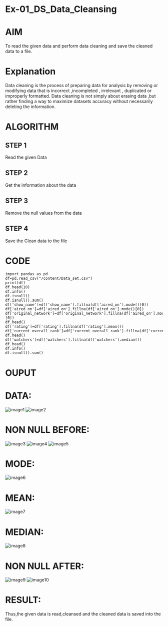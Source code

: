 # Ex-01_DS_Data_Cleansing
# AIM
To read the given data and perform data cleaning and save the cleaned data to a file.

# Explanation
Data cleaning is the process of preparing data for analysis by removing or modifying data that is incorrect ,incompleted , irrelevant , duplicated or improperly formatted. Data cleaning is not simply about erasing data ,but rather finding a way to maximize datasets accuracy without necessarily deleting the information.

# ALGORITHM
## STEP 1
Read the given Data

## STEP 2
Get the information about the data

## STEP 3
Remove the null values from the data

## STEP 4
Save the Clean data to the file

# CODE
~~~
import pandas as pd
df=pd.read_csv("/content/Data_set.csv")
print(df)
df.head(10)
df.info()
df.isnull()
df.isnull().sum()
df['show_name']=df['show_name'].fillna(df['aired_on'].mode()[0])
df['aired_on']=df['aired_on'].fillna(df['aired_on'].mode()[0])
df['original_network']=df['original_network'].fillna(df['aired_on'].mode()[0])
df.head()
df['rating']=df['rating'].fillna(df['rating'].mean())
df['current_overall_rank']=df['current_overall_rank'].fillna(df['current_overall_rank'].mean())
df.head()
df['watchers']=df['watchers'].fillna(df['watchers'].median())
df.head()
df.info()
df.isnull().sum()
~~~
# OUPUT
# DATA:
![image1](https://github.com/vijay21500269/Ex-01-Data-Cleaning/blob/main/Ds%20image%201.png)
![image2](https://github.com/vijay21500269/Ex-01-Data-Cleaning/blob/main/DS%20img%202.png)
# NON NULL BEFORE:
![image3](https://github.com/vijay21500269/Ex-01-Data-Cleaning/blob/main/Ds%20mg%203.png)
![image4](https://github.com/vijay21500269/Ex-01-Data-Cleaning/blob/main/DS%20img%204.png)
![image5](https://github.com/vijay21500269/Ex-01-Data-Cleaning/blob/main/Ds%20img%205.png)
# MODE:
![image6](https://github.com/vijay21500269/Ex-01-Data-Cleaning/blob/main/Ds%20img%206.png)
# MEAN:
![image7](https://github.com/vijay21500269/Ex-01-Data-Cleaning/blob/main/DS%20img%207.png)
# MEDIAN:
![image8](https://github.com/vijay21500269/Ex-01-Data-Cleaning/blob/main/Ds%20img%208.png)
# NON NULL AFTER:
![image9]()
![image10]()
# RESULT:
Thus,the given data is read,cleansed and the cleaned data is saved into the file.







